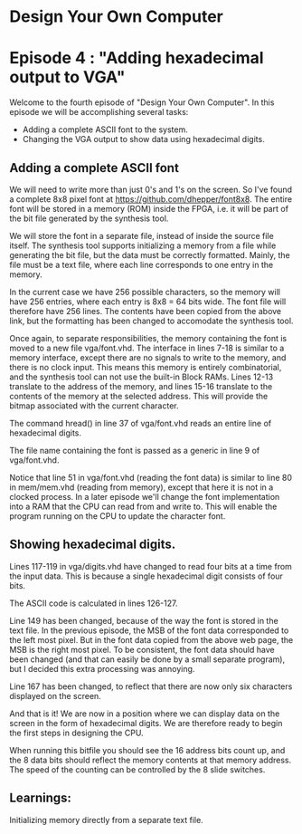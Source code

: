 # Design Your Own Computer
# Episode 4 : "Adding hexadecimal output to VGA"

Welcome to the fourth episode of "Design Your Own Computer". In this
episode we will be accomplishing several tasks:
* Adding a complete ASCII font to the system.
* Changing the VGA output to show data using hexadecimal digits.

## Adding a complete ASCII font
We will need to write more than just 0's and 1's on the screen. So I've found
a complete 8x8 pixel font at <https://github.com/dhepper/font8x8>.
The entire font will be stored in a memory (ROM) inside the FPGA, i.e.
it will be part of the bit file generated by the synthesis tool.

We will store the font in a separate file, instead of inside the source file
itself.  The synthesis tool supports initializing a memory from a file while
generating the bit file, but the data must be correctly formatted. Mainly, the
file must be a text file, where each line corresponds to one entry in the
memory.

In the current case we have 256 possible characters, so the memory will have
256 entries, where each entry is 8x8 = 64 bits wide. The font file will
therefore have 256 lines. The contents have been copied from the above link,
but the formatting has been changed to accomodate the synthesis tool.

Once again, to separate responsibilities, the memory containing the font is
moved to a new file vga/font.vhd.  The interface in lines 7-18 is similar to a
memory interface, except there are no signals to write to the memory, and there
is no clock input. This means this memory is entirely combinatorial, and the
synthesis tool can not use the built-in Block RAMs.  Lines 12-13 translate to
the address of the memory, and lines 15-16 translate to the contents of the
memory at the selected address. This will provide the bitmap associated with
the current character.

The command hread() in line 37 of vga/font.vhd reads an entire line of
hexadecimal digits.

The file name containing the font is passed as a generic in line 9 of
vga/font.vhd.

Notice that line 51 in vga/font.vhd (reading the font data) is similar to line
80 in mem/mem.vhd (reading from memory), except that here it is not in a
clocked process.  In a later episode we'll change the font implementation into
a RAM that the CPU can read from and write to.  This will enable the program
running on the CPU to update the character font.

## Showing hexadecimal digits.

Lines 117-119 in vga/digits.vhd have changed to read four bits at a time from the
input data. This is because a single hexadecimal digit consists of four bits.

The ASCII code is calculated in lines 126-127.

Line 149 has been changed, because of the way the font is stored in the text
file.  In the previous episode, the MSB of the font data corresponded to the
left most pixel.  But in the font data copied from the above web page, the MSB
is the right most pixel.  To be consistent, the font data should have been changed
(and that can easily be done by a small separate program), but I decided this
extra processing was annoying.

Line 167 has been changed, to reflect that there are now only six characters
displayed on the screen.

And that is it! We are now in a position where we can display data on the screen
in the form of hexadecimal digits. We are therefore ready to begin the first
steps in designing the CPU.

When running this bitfile you should see the 16 address bits count up, and the
8 data bits should reflect the memory contents at that memory address. The
speed of the counting can be controlled by the 8 slide switches.

## Learnings:
Initializing memory directly from a separate text file.

